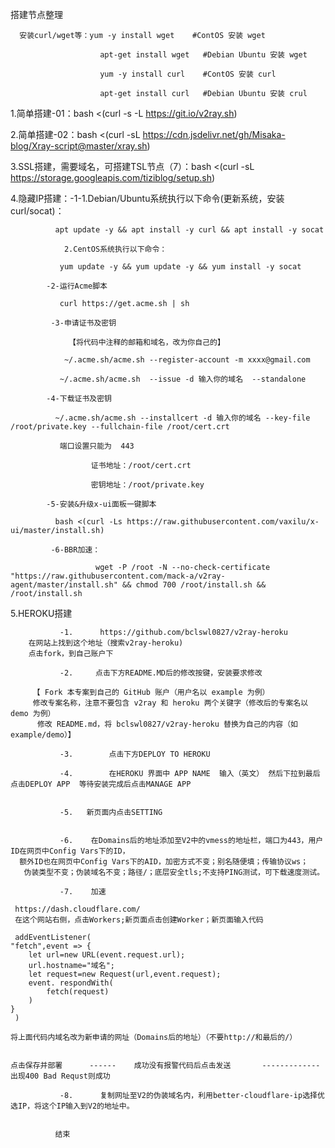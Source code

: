  搭建节点整理

      安装curl/wget等：yum -y install wget    #ContOS 安装 wget

                        apt-get install wget   #Debian Ubuntu 安装 wget
                        
                        yum -y install curl    #ContOS 安装 curl
                        
                        apt-get install curl   #Debian Ubuntu 安装 crul

1.简单搭建-01：bash <(curl -s -L https://git.io/v2ray.sh)

2.简单搭建-02：bash <(curl -sL https://cdn.jsdelivr.net/gh/Misaka-blog/Xray-script@master/xray.sh)

3.SSL搭建，需要域名，可搭建TSL节点（7）：bash <(curl -sL https://storage.googleapis.com/tiziblog/setup.sh)

4.隐藏IP搭建：-1-1.Debian/Ubuntu系统执行以下命令(更新系统，安装curl/socat)：

              apt update -y && apt install -y curl && apt install -y socat

                2.CentOS系统执行以下命令：

               yum update -y && yum update -y && yum install -y socat

            -2-运行Acme脚本

               curl https://get.acme.sh | sh

             -3-申请证书及密钥

                 【将代码中注释的邮箱和域名，改为你自己的】

                ~/.acme.sh/acme.sh --register-account -m xxxx@gmail.com

               ~/.acme.sh/acme.sh  --issue -d 输入你的域名  --standalone

            -4-下载证书及密钥

              ~/.acme.sh/acme.sh --installcert -d 输入你的域名 --key-file /root/private.key --fullchain-file /root/cert.crt
      
               端口设置只能为  443

                      证书地址：/root/cert.crt

                      密钥地址：/root/private.key

            -5-安装&升级x-ui面板一键脚本

              bash <(curl -Ls https://raw.githubusercontent.com/vaxilu/x-ui/master/install.sh)
              
             -6-BBR加速：
             
                       wget -P /root -N --no-check-certificate "https://raw.githubusercontent.com/mack-a/v2ray-agent/master/install.sh" && chmod 700 /root/install.sh && /root/install.sh
                       
5.HEROKU搭建

               -1.      https://github.com/bclswl0827/v2ray-heroku
        在网站上找到这个地址（搜索v2ray-heroku)
        点击fork，到自己账户下

               -2.     点击下方README.MD后的修改按键，安装要求修改

         【 Fork 本专案到自己的 GitHub 账户（用户名以 example 为例）
         修改专案名称，注意不要包含 v2ray 和 heroku 两个关键字（修改后的专案名以 demo 为例）
          修改 README.md，将 bclswl0827/v2ray-heroku 替换为自己的内容（如 example/demo）】

               -3.        点击下方DEPLOY TO HEROKU
 
               -4.        在HEROKU 界面中 APP NAME  输入（英文） 然后下拉到最后点击DEPLOY APP  等待安装完成后点击MANAGE APP


               -5.   新页面内点击SETTING
   

               -6.    在Domains后的地址添加至V2中的vmess的地址栏，端口为443，用户ID在网页中Config Vars下的ID，
      额外ID也在网页中Config Vars下的AID，加密方式不变；别名随便填；传输协议ws；
       伪装类型不变；伪装域名不变；路径/；底层安全tls;不支持PING测试，可下载速度测试。

               -7.    加速

     https://dash.cloudflare.com/
     在这个网站右侧，点击Workers;新页面点击创建Worker；新页面输入代码

     addEventListener(
	"fetch",event => {
		let url=new URL(event.request.url);
		url.hostname="域名";
		let request=new Request(url,event.request);
		event. respondWith(
			fetch(request)
		)
	}
     )

    将上面代码内域名改为新申请的网址（Domains后的地址）（不要http://和最后的/）


    点击保存并部署      ------    成功没有报警代码后点击发送       -------------    出现400 Bad Requst则成功

               -8.      复制网址至V2的伪装域名内，利用better-cloudflare-ip选择优选IP，将这个IP输入到V2的地址中。


              结束
              
              
